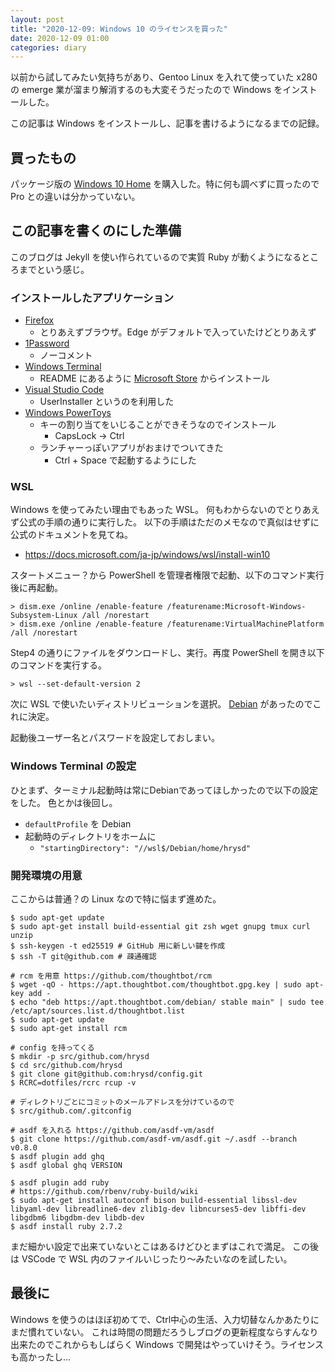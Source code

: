 ```yaml
---
layout: post
title: "2020-12-09: Windows 10 のライセンスを買った"
date: 2020-12-09 01:00
categories: diary
---
```


以前から試してみたい気持ちがあり、Gentoo Linux を入れて使っていた x280 の emerge 業が溜まり解消するのも大変そうだったので Windows をインストールした。

この記事は Windows をインストールし、記事を書けるようになるまでの記録。

## 買ったもの

パッケージ版の [Windows 10 Home](https://www.amazon.co.jp/dp/B07WGM2Y61) を購入した。特に何も調べずに買ったので Pro との違いは分かっていない。

## この記事を書くのにした準備

このブログは Jekyll を使い作られているので実質 Ruby が動くようになるところまでという感じ。

### インストールしたアプリケーション

- [Firefox](https://www.mozilla.org/ja/firefox/)
  - とりあえずブラウザ。Edge がデフォルトで入っていたけどとりあえず
- [1Password](https://1password.com/jp/)
  - ノーコメント
- [Windows Terminal](https://github.com/microsoft/terminal)
  - README にあるように [Microsoft Store](https://www.microsoft.com/ja-jp/store/apps/windows) からインストール
- [Visual Studio Code](https://code.visualstudio.com/)
  - UserInstaller というのを利用した
- [Windows PowerToys](https://github.com/microsoft/PowerToys)
  - キーの割り当てをいじることができそうなのでインストール
    - CapsLock -> Ctrl
  - ランチャーっぽいアプリがおまけでついてきた
    - Ctrl + Space で起動するようにした

### WSL

Windows を使ってみたい理由でもあった WSL。
何もわからないのでとりあえず公式の手順の通りに実行した。
以下の手順はただのメモなので真似はせずに公式のドキュメントを見てね。

- https://docs.microsoft.com/ja-jp/windows/wsl/install-win10

スタートメニュー？から PowerShell を管理者権限で起動、以下のコマンド実行後に再起動。

```
> dism.exe /online /enable-feature /featurename:Microsoft-Windows-Subsystem-Linux /all /norestart
> dism.exe /online /enable-feature /featurename:VirtualMachinePlatform /all /norestart
```

Step4 の通りにファイルをダウンロードし、実行。再度 PowerShell を開き以下のコマンドを実行する。

```
> wsl --set-default-version 2
```

次に WSL で使いたいディストリビューションを選択。
[Debian](https://www.microsoft.com/ja-jp/p/debian/9msvkqc78pk6?rtc=1&activetab=pivot:overviewtab) があったのでこれに決定。

起動後ユーザー名とパスワードを設定しておしまい。

### Windows Terminal の設定

ひとまず、ターミナル起動時は常にDebianであってほしかったので以下の設定をした。
色とかは後回し。

- `defaultProfile` を Debian
- 起動時のディレクトリをホームに
  - `"startingDirectory": "//wsl$/Debian/home/hrysd"`

### 開発環境の用意

ここからは普通？の Linux なので特に悩まず進めた。

```
$ sudo apt-get update
$ sudo apt-get install build-essential git zsh wget gnupg tmux curl unzip
$ ssh-keygen -t ed25519 # GitHub 用に新しい鍵を作成
$ ssh -T git@github.com # 疎通確認

# rcm を用意 https://github.com/thoughtbot/rcm
$ wget -qO - https://apt.thoughtbot.com/thoughtbot.gpg.key | sudo apt-key add -
$ echo "deb https://apt.thoughtbot.com/debian/ stable main" | sudo tee /etc/apt/sources.list.d/thoughtbot.list
$ sudo apt-get update
$ sudo apt-get install rcm

# config を持ってくる
$ mkdir -p src/github.com/hrysd
$ cd src/github.com/hrysd
$ git clone git@github.com:hrysd/config.git
$ RCRC=dotfiles/rcrc rcup -v

# ディレクトリごとにコミットのメールアドレスを分けているので
$ src/github.com/.gitconfig

# asdf を入れる https://github.com/asdf-vm/asdf
$ git clone https://github.com/asdf-vm/asdf.git ~/.asdf --branch v0.8.0
$ asdf plugin add ghq
$ asdf global ghq VERSION

$ asdf plugin add ruby
# https://github.com/rbenv/ruby-build/wiki
$ sudo apt-get install autoconf bison build-essential libssl-dev libyaml-dev libreadline6-dev zlib1g-dev libncurses5-dev libffi-dev libgdbm6 libgdbm-dev libdb-dev
$ asdf install ruby 2.7.2
```

まだ細かい設定で出来ていないとこはあるけどひとまずはこれで満足。
この後は VSCode で WSL 内のファイルいじったり～みたいなのを試したい。

## 最後に

Windows を使うのはほぼ初めてで、Ctrl中心の生活、入力切替なんかあたりにまだ慣れていない。
これは時間の問題だろうしブログの更新程度ならすんなり出来たのでこれからもしばらく Windows で開発はやっていけそう。ライセンスも高かったし...

